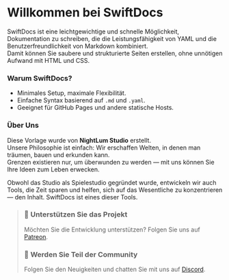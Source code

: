 ﻿# Willkommen bei SwiftDocs

SwiftDocs ist eine leichtgewichtige und schnelle Möglichkeit, Dokumentation zu schreiben, die die Leistungsfähigkeit von YAML und die Benutzerfreundlichkeit von Markdown kombiniert.  
Damit können Sie saubere und strukturierte Seiten erstellen, ohne unnötigen Aufwand mit HTML und CSS.

### Warum SwiftDocs?
- Minimales Setup, maximale Flexibilität.
- Einfache Syntax basierend auf `.md` und `.yaml`.
- Geeignet für GitHub Pages und andere statische Hosts.

### Über Uns
Diese Vorlage wurde von **NightLum Studio** erstellt.  
Unsere Philosophie ist einfach: Wir erschaffen Welten, in denen man träumen, bauen und erkunden kann.  
Grenzen existieren nur, um überwunden zu werden — mit uns können Sie Ihre Ideen zum Leben erwecken.

Obwohl das Studio als Spielestudio gegründet wurde, entwickeln wir auch Tools, die Zeit sparen und helfen, sich auf das Wesentliche zu konzentrieren — den Inhalt. SwiftDocs ist eines dieser Tools.

>### 🤝 Unterstützen Sie das Projekt
>Möchten Sie die Entwicklung unterstützen? Folgen Sie uns auf [Patreon](https://patreon.com/...).
>
>
>### 💬 Werden Sie Teil der Community
>Folgen Sie den Neuigkeiten und chatten Sie mit uns auf [Discord](https://discord.gg/...).